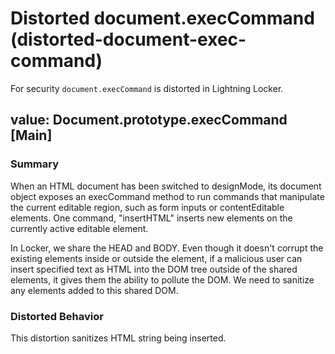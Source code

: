 # Distorted document.execCommand (distorted-document-exec-command)

For security `document.execCommand` is distorted in Lightning Locker.

<!-- START generated embed: @locker/distortion/src/Document/docs/execCommand-value.md -->
## value: Document.prototype.execCommand [Main]

### Summary

When an HTML document has been switched to designMode, its document object exposes an execCommand method to run commands that manipulate the current editable region, such as form inputs or contentEditable elements. One command, "insertHTML" inserts new elements on the currently active editable element. 

In Locker, we share the HEAD and BODY. Even though it doesn't corrupt the existing elements inside or outside the element, if a malicious user can insert specified text as HTML into the DOM tree outside of the shared elements, it gives them the ability to pollute the DOM. We need to sanitize any elements added to this shared DOM.

### Distorted Behavior

This distortion sanitizes HTML string being inserted.
<!-- END generated embed please keep comment here to allow auto update -->
